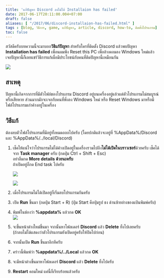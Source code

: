 ```yaml
---
title: 'แก้ปัญหา Discord ลงไม่ได้ Installaion has failed'
date: 2017-06-17T20:11:00.004+07:00
draft: false
aliases: [ "/2017/06/discord-installaion-has-failed.html" ]
tags : [blog, วิธีการ, game, แก้ปัญหา, article, discord, how-to, ติดตั้งโปรแกรม]
toc: false
---
```

  
สวัสดีครับบทความนี้จะมาบอก**วิธีแก้ปัญหา** สำหรับใครที่ติดตั้ง Discord แล้วพบปัญหา **Installation has failed**  เพื่อนผมพึง Reset this PC เพื่อล้างคอมลง Windows ใหม่แล้วเจอปัญหานี้ก็เลยแชร์วิธีการแก้เผื่อมีประโยชน์กับคนที่ติดปัญหานี้เหมือนกัน  

[![](https://4.bp.blogspot.com/-5G8tFZbxAic/WUUfl_kUVrI/AAAAAAAAB3k/TsXFNN3GPeEB3R3BF-GdAWUH9w3Oh-5MwCLcBGAs/s320/error.jpg)](https://4.bp.blogspot.com/-5G8tFZbxAic/WUUfl_kUVrI/AAAAAAAAB3k/TsXFNN3GPeEB3R3BF-GdAWUH9w3Oh-5MwCLcBGAs/s1600/error.jpg)

  
## สาเหตุ

ปัญหานี้เกิดจากการที่มีตัวไฟล์ของโปรแกรม Discord อยู่บนเครื่องอยู่แล้วแต่ตัวโปรแกรมไม่สมบูรณ์หรือเสียหาย ส่วนมากมักจะเจอกับคนที่พึ่งลง Windows ใหม่ หรือ Reset Windows มาหรือมีไฟล์โปรแกรมเก่าค้างอยู่ในเครื่อง  

## วิธีแก้

ต้องลบตัวไฟล์โปรแกรมที่มีอยู่ทั้งหมดออกไปครับ (โดยปกติแล้วจะอยู่ที่ %AppData%/Discord และ %AppData%/../local/Discord)  

1.  เช็คให้แน่ใจว่าโปรแกรมไม่ได้ค้างเปิดอยู่ในเครื่องรวมไปถึง**ไม่ได้เปิดในบราวเซอร์**ด้วยครับ เช็คได้จาก **Task manager** ครับ (กดปุ่ม Ctrl + Shift + Esc)  
    อย่าลืมกด **More details ด้วยนะครับ**  
    ถ้าเปิดอยู่ก็กด End task ไปครับ  
    
    [![](https://1.bp.blogspot.com/-eMBkioQR0yA/XKm-VI736QI/AAAAAAAAF5M/-2cBv9YhICIVo6_SINeGDyDeF6q1ARJTwCLcBGAs/s320/task-manager-more-details.png)](https://1.bp.blogspot.com/-eMBkioQR0yA/XKm-VI736QI/AAAAAAAAF5M/-2cBv9YhICIVo6_SINeGDyDeF6q1ARJTwCLcBGAs/s1600/task-manager-more-details.png)
    
      
    [![](https://1.bp.blogspot.com/-KQ0yB4Ls94U/WUUfqC2CopI/AAAAAAAAB3o/_LcMlmOQ0CUgmNs4s81m7JhQSu8-7VoLACLcBGAs/s500/taskmanger.jpg)](https://1.bp.blogspot.com/-KQ0yB4Ls94U/WUUfqC2CopI/AAAAAAAAB3o/_LcMlmOQ0CUgmNs4s81m7JhQSu8-7VoLACLcBGAs/s1600/taskmanger.jpg)
2.  เมื่อโปรแกรมไม่ได้เปิดอยู่ก็เริ่มลบโปรแกรมกันครับ
3.  เปิด **Run** ขึ้นมา (กดปุ่ม Start + R) (ปุ่ม Start คือปุ่มรูป ธง ด้านซ้ายล่างของแป้นพิมพ์ครับ)
4.  พิมพ์ในช่องว่า **%appdata%** แล้วกด **OK**  
    [![](https://3.bp.blogspot.com/-9ISF6BT7kEU/WUUfunuEDxI/AAAAAAAAB3s/wYHvbtUtmPcwhjU0x6VIX3GMjMuMW7IzwCLcBGAs/s320/windows_run.jpg)](https://3.bp.blogspot.com/-9ISF6BT7kEU/WUUfunuEDxI/AAAAAAAAB3s/wYHvbtUtmPcwhjU0x6VIX3GMjMuMW7IzwCLcBGAs/s1600/windows_run.jpg)
5.  จะขึ้นหน้าต่างใหม่ขึ้นมา จากนั้นหาโฟลเดอร์ **Discord** แล้ว **Delete** ทิ้งไปเลยครับ  
    (ถ้าลบไม่ได้แสดงว่าตัวโปรแกรมยังเปิดอยู่ครับให้ปิดไปก่อน)
6.  จากนั้นเปิด **Run** ขึ้นมาอีกทีครับ
7.  คร่าวนี้พิมพ์ว่า **%appdata%/../Local** แล้วกด **OK**
8.  จะมีหน้าต่างขึ้นมาหาโฟลเดอร์ **Discord** แล้ว **Delete** ทิ้งไปครับ
9.  **Restart** คอมใหม่ แค่นี้ก็เรียบร้อยแล้วครับ
